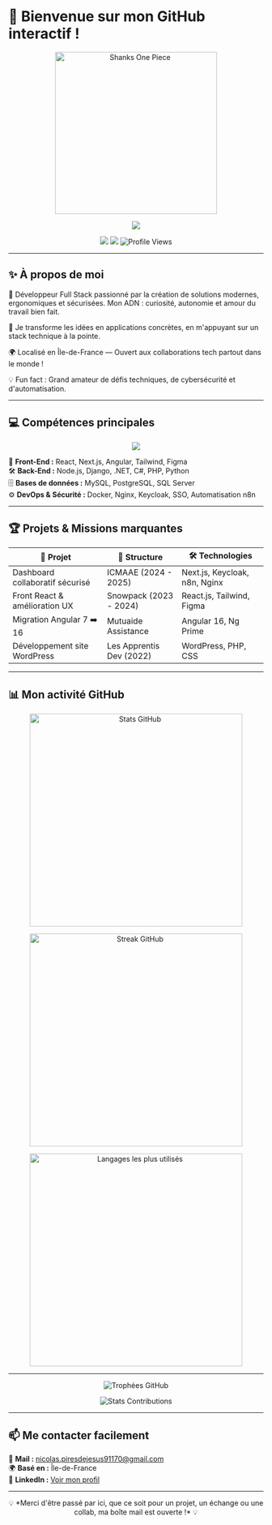 # 🚀 Bienvenue sur mon GitHub interactif !

<p align="center">
  <img src="https://gifdb.com/images/high/shanks-one-piece-hats-off-laughing-loud-71ttils8miq3hxk1.webp" alt="Shanks One Piece" width="320"/>
</p>

<p align="center">
  <img src="https://readme-typing-svg.demolab.com?font=Fira+Code&size=24&pause=1000&center=true&vCenter=true&width=435&lines=Full+Stack+Developer+%F0%9F%9A%80;Passionn%C3%A9+de+Tech+et+d'Innovation;Toujours+pr%C3%AAt+%C3%A0+relever+des+d%C3%A9fis+!"/>
</p>

<p align="center">
  <a href="mailto:nicolas.piresdejesus91170@gmail.com"><img src="https://img.shields.io/badge/Email-Contact-red?style=for-the-badge"/></a>
  <a href="https://www.linkedin.com/in/baptiste-polve"><img src="https://img.shields.io/badge/LinkedIn-Connect-blue?style=for-the-badge"/></a>
  <img src="https://komarev.com/ghpvc/?username=Nico91170&style=for-the-badge" alt="Profile Views"/>
</p>

---

## ✨ À propos de moi

🎨 Développeur Full Stack passionné par la création de solutions modernes, ergonomiques et sécurisées. Mon ADN : curiosité, autonomie et amour du travail bien fait.

🔧 Je transforme les idées en applications concrètes, en m'appuyant sur un stack technique à la pointe.

🌍 Localisé en Île-de-France — Ouvert aux collaborations tech partout dans le monde !

💡 Fun fact : Grand amateur de défis techniques, de cybersécurité et d'automatisation.

---

## 💻 Compétences principales

<div align="center">
<img src="https://skillicons.dev/icons?i=html,css,js,ts,react,nextjs,angular,tailwind,figma,nodejs,php,python,django,dotnet,cs,java,mysql,postgresql,git,docker,nginx,ubuntu,keycloak" />
</div>

🚀 **Front-End :** React, Next.js, Angular, Tailwind, Figma  
🛠️ **Back-End :** Node.js, Django, .NET, C#, PHP, Python  
🗄️ **Bases de données :** MySQL, PostgreSQL, SQL Server  
⚙️ **DevOps & Sécurité :** Docker, Nginx, Keycloak, SSO, Automatisation n8n

---

## 🏆 Projets & Missions marquantes

| 🚀 Projet                        | 🏢 Structure            | 🛠️ Technologies                  |
|---------------------------------|------------------------|-----------------------------------|
| Dashboard collaboratif sécurisé | ICMAAE (2024 - 2025)   | Next.js, Keycloak, n8n, Nginx     |
| Front React & amélioration UX   | Snowpack (2023 - 2024) | React.js, Tailwind, Figma         |
| Migration Angular 7 ➡️ 16       | Mutuaide Assistance     | Angular 16, Ng Prime              |
| Développement site WordPress    | Les Apprentis Dev (2022)| WordPress, PHP, CSS               |

---

## 📊 Mon activité GitHub

<p align="center">
  <img src="https://github-readme-stats.vercel.app/api?username=Nico91170&show_icons=true&theme=tokyonight" alt="Stats GitHub" width="420"/>
</p>

<p align="center">
  <img src="https://github-readme-streak-stats.herokuapp.com?user=Nico91170&theme=tokyonight" alt="Streak GitHub" width="420"/>
</p>

<p align="center">
  <img src="https://github-readme-stats.vercel.app/api/top-langs/?username=Nico91170&layout=compact&theme=tokyonight" alt="Langages les plus utilisés" width="420"/>
</p>

---

<p align="center">
  <img src="https://github-profile-trophy.vercel.app/?username=Nico91170&theme=tokyonight&margin-w=15&margin-h=15" alt="Trophées GitHub"/>
</p>

<p align="center">
  <img src="https://github-contributor-stats.vercel.app/api?username=Nico91170&theme=tokyonight" alt="Stats Contributions"/>
</p>

---

## 📫 Me contacter facilement

📧 **Mail :** [nicolas.piresdejesus91170@gmail.com](mailto:nicolas.piresdejesus91170@gmail.com)  
🌍 **Basé en :** Île-de-France  
🔗 **LinkedIn :** [Voir mon profil](https://www.linkedin.com/in/baptiste-polve)

---

<p align="center">
💡 *Merci d'être passé par ici, que ce soit pour un projet, un échange ou une collab, ma boîte mail est ouverte !* 💡
</p>
